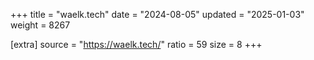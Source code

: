 +++
title = "waelk.tech"
date = "2024-08-05"
updated = "2025-01-03"
weight = 8267

[extra]
source = "https://waelk.tech/"
ratio = 59
size = 8
+++
